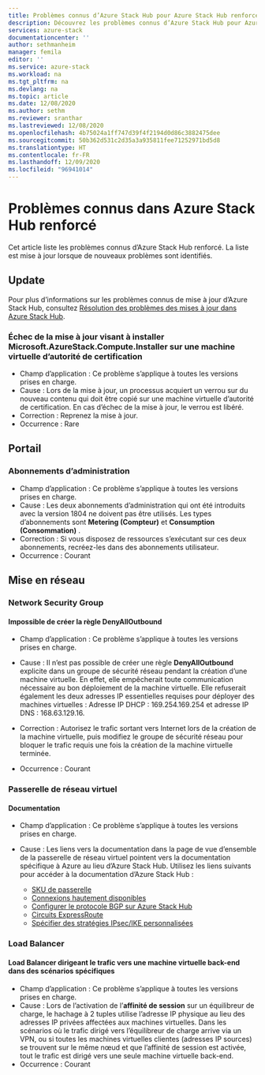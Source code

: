 ```yaml
---
title: Problèmes connus d’Azure Stack Hub pour Azure Stack Hub renforcé
description: Découvrez les problèmes connus d’Azure Stack Hub pour Azure Stack Hub renforcé.
services: azure-stack
documentationcenter: ''
author: sethmanheim
manager: femila
editor: ''
ms.service: azure-stack
ms.workload: na
ms.tgt_pltfrm: na
ms.devlang: na
ms.topic: article
ms.date: 12/08/2020
ms.author: sethm
ms.reviewer: sranthar
ms.lastreviewed: 12/08/2020
ms.openlocfilehash: 4b75024a1ff747d39f4f2194d0d86c3882475dee
ms.sourcegitcommit: 50b362d531c2d35a3a935811fee71252971bd5d8
ms.translationtype: HT
ms.contentlocale: fr-FR
ms.lasthandoff: 12/09/2020
ms.locfileid: "96941014"
---
```

# <a name="known-issues-in-azure-stack-hub-ruggedized"></a>Problèmes connus dans Azure Stack Hub renforcé 

Cet article liste les problèmes connus d’Azure Stack Hub renforcé. La liste est mise à jour lorsque de nouveaux problèmes sont identifiés.

## <a name="update"></a>Update

Pour plus d’informations sur les problèmes connus de mise à jour d’Azure Stack Hub, consultez [Résolution des problèmes des mises à jour dans Azure Stack Hub](../operator/azure-stack-troubleshooting.md#troubleshoot-azure-stack-hub-updates).

### <a name="update-failed-to-install-package-microsoftazurestackcomputeinstaller-to-ca-vm"></a>Échec de la mise à jour visant à installer Microsoft.AzureStack.Compute.Installer sur une machine virtuelle d’autorité de certification

- Champ d’application : Ce problème s’applique à toutes les versions prises en charge.
- Cause : Lors de la mise à jour, un processus acquiert un verrou sur du nouveau contenu qui doit être copié sur une machine virtuelle d’autorité de certification. En cas d’échec de la mise à jour, le verrou est libéré.
- Correction : Reprenez la mise à jour.
- Occurrence : Rare

## <a name="portal"></a>Portail

### <a name="administrative-subscriptions"></a>Abonnements d’administration

- Champ d’application : Ce problème s’applique à toutes les versions prises en charge.
- Cause : Les deux abonnements d’administration qui ont été introduits avec la version 1804 ne doivent pas être utilisés. Les types d’abonnements sont **Metering (Compteur)** et **Consumption (Consommation)** .
- Correction : Si vous disposez de ressources s’exécutant sur ces deux abonnements, recréez-les dans des abonnements utilisateur.
- Occurrence : Courant

## <a name="networking"></a>Mise en réseau

### <a name="network-security-groups"></a>Network Security Group

#### <a name="denyalloutbound-rule-cannot-be-created"></a>Impossible de créer la règle DenyAllOutbound

- Champ d’application : Ce problème s’applique à toutes les versions prises en charge.
- Cause : Il n’est pas possible de créer une règle **DenyAllOutbound** explicite dans un groupe de sécurité réseau pendant la création d’une machine virtuelle. En effet, elle empêcherait toute communication nécessaire au bon déploiement de la machine virtuelle. Elle refuserait également les deux adresses IP essentielles requises pour déployer des machines virtuelles : Adresse IP DHCP : 169.254.169.254 et adresse IP DNS : 168.63.129.16.

- Correction : Autorisez le trafic sortant vers Internet lors de la création de la machine virtuelle, puis modifiez le groupe de sécurité réseau pour bloquer le trafic requis une fois la création de la machine virtuelle terminée.
- Occurrence : Courant

### <a name="virtual-network-gateway"></a>Passerelle de réseau virtuel

#### <a name="documentation"></a>Documentation

- Champ d’application : Ce problème s’applique à toutes les versions prises en charge.
- Cause : Les liens vers la documentation dans la page de vue d’ensemble de la passerelle de réseau virtuel pointent vers la documentation spécifique à Azure au lieu d’Azure Stack Hub. Utilisez les liens suivants pour accéder à la documentation d’Azure Stack Hub :

  - [SKU de passerelle](../user/azure-stack-vpn-gateway-about-vpn-gateways.md#gateway-skus)
  - [Connexions hautement disponibles](../user/azure-stack-vpn-gateway-about-vpn-gateways.md#gateway-availability)
  - [Configurer le protocole BGP sur Azure Stack Hub](../user/azure-stack-vpn-gateway-settings.md#gateway-requirements)
  - [Circuits ExpressRoute](../operator/azure-stack-connect-expressroute.md)
  - [Spécifier des stratégies IPsec/IKE personnalisées](../user/azure-stack-vpn-gateway-settings.md#ipsecike-parameters)

### <a name="load-balancer"></a>Load Balancer

#### <a name="load-balancer-directing-traffic-to-one-backend-vm-in-specific-scenarios"></a>Load Balancer dirigeant le trafic vers une machine virtuelle back-end dans des scénarios spécifiques

- Champ d’application : Ce problème s’applique à toutes les versions prises en charge. 
- Cause : Lors de l’activation de l’**affinité de session** sur un équilibreur de charge, le hachage à 2 tuples utilise l’adresse IP physique au lieu des adresses IP privées affectées aux machines virtuelles. Dans les scénarios où le trafic dirigé vers l’équilibreur de charge arrive via un VPN, ou si toutes les machines virtuelles clientes (adresses IP sources) se trouvent sur le même nœud et que l’affinité de session est activée, tout le trafic est dirigé vers une seule machine virtuelle back-end.
- Occurrence : Courant
